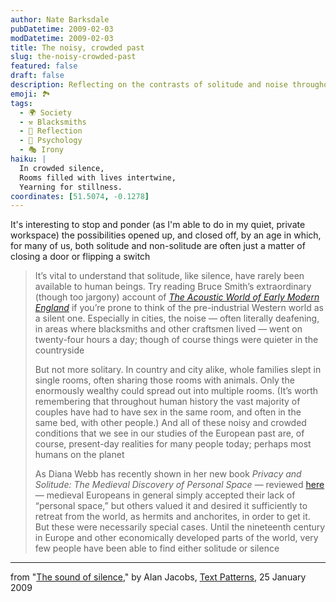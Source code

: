 ```yaml
---
author: Nate Barksdale
pubDatetime: 2009-02-03
modDatetime: 2009-02-03
title: The noisy, crowded past
slug: the-noisy-crowded-past
featured: false
draft: false
description: Reflecting on the contrasts of solitude and noise throughout human history, Alan Jacobs delves into the complexities of personal space.
emoji: 🏞️
tags:
  - 🌍 Society
  - ⚒️ Blacksmiths
  - 🌅 Reflection
  - 🧠 Psychology
  - 🎭 Irony
haiku: |
  In crowded silence,  
  Rooms filled with lives intertwine,  
  Yearning for stillness.
coordinates: [51.5074, -0.1278]
---
```


It's interesting to stop and ponder (as I'm able to do in my quiet, private workspace) the possibilities opened up, and closed off, by an age in which, for many of us, both solitude and non-solitude are often just a matter of closing a door or flipping a switch

> It’s vital to understand that solitude, like silence, have rarely been available to human beings. Try reading Bruce Smith’s extraordinary (though too jargony) account of [_The Acoustic World of Early Modern England_](http://is.gd/haMz) if you’re prone to think of the pre-industrial Western world as a silent one. Especially in cities, the noise — often literally deafening, in areas where blacksmiths and other craftsmen lived — went on twenty-four hours a day; though of course things were quieter in the countryside
>
> But not more solitary. In country and city alike, whole families slept in single rooms, often sharing those rooms with animals. Only the enormously wealthy could spread out into multiple rooms. (It’s worth remembering that throughout human history the vast majority of couples have had to have sex in the same room, and often in the same bed, with other people.) And all of these noisy and crowded conditions that we see in our studies of the European past are, of course, present-day realities for many people today; perhaps most humans on the planet
>
> As Diana Webb has recently shown in her new book _Privacy and Solitude: The Medieval Discovery of Personal Space_ — reviewed [here](https://www.google.com/search?q=%22here%22%20is.gd) — medieval Europeans in general simply accepted their lack of “personal space,” but others valued it and desired it sufficiently to retreat from the world, as hermits and anchorites, in order to get it. But these were necessarily special cases. Until the nineteenth century in Europe and other economically developed parts of the world, very few people have been able to find either solitude or silence

---

from "[The sound of silence](http://web.archive.org/web/20090309101216/http://culture11.com:80/blogs/textpatterns/2009/01/25/the-sound-of-silence/)," by Alan Jacobs, [Text Patterns](http://web.archive.org/web/20090309101216/http://culture11.com:80/blogs/textpatterns/2009/01/25/the-sound-of-silence/), 25 January 2009
